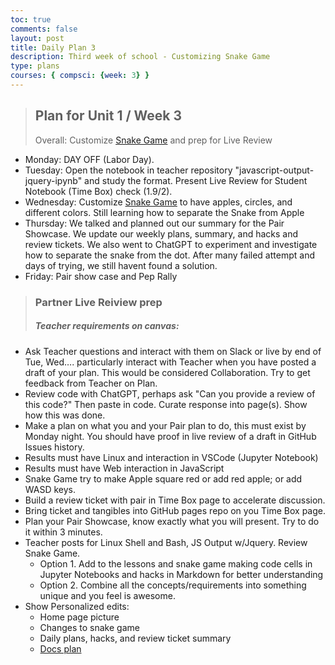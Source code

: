 ```yaml
---
toc: true
comments: false
layout: post
title: Daily Plan 3
description: Third week of school - Customizing Snake Game
type: plans
courses: { compsci: {week: 3} }
---
```


> ## Plan for Unit 1 / Week 3
> Overall: Customize [Snake Game](http://localhost:4200/student//2023/08/31/Snake_Game.html) and prep for Live Review
- Monday: DAY OFF (Labor Day).
- Tuesday:  Open the notebook in teacher repository "javascript-output-jquery-ipynb" and study the format. Present Live Review for Student Notebook (Time Box) check (1.9/2).
- Wednesday: Customize [Snake Game](http://localhost:4200/student//2023/08/31/Snake_Game.html) to have apples, circles, and different colors. Still learning how to separate the Snake from Apple
- Thursday: We talked and planned out our summary for the Pair Showcase. We update our weekly plans, summary, and hacks and review tickets. We also went to ChatGPT to experiment and investigate how to separate the snake from the dot. After many failed attempt and days of trying, we still havent found a solution.
- Friday: Pair show  case and Pep Rally

> ### Partner Live Reiview prep
> ##### Teacher requirements on canvas:
- Ask Teacher questions and interact with them on Slack or live by end of Tue, Wed…. particularly interact with Teacher when you have posted a draft of your plan. This would be considered Collaboration. Try to get feedback from Teacher on Plan.
- Review code with ChatGPT, perhaps ask "Can you provide a review of this code?" Then paste in code. Curate response into page(s). Show how this was done.
- Make a plan on what you and your Pair plan to do, this must exist by Monday night. You should have proof in live review of a draft in GitHub Issues history.
- Results must have Linux and interaction in VSCode (Jupyter Notebook)
- Results must have Web interaction in JavaScript
- Snake Game try to make Apple square red or add red apple; or add WASD keys.
- Build a review ticket with pair in Time Box page to accelerate discussion.
- Bring ticket and tangibles into GitHub pages repo on you Time Box page.
- Plan your Pair Showcase, know exactly what you will present. Try to do it within 3 minutes.
- Teacher posts for Linux Shell and Bash, JS Output w/Jquery. Review Snake Game.
    - Option 1. Add to the lessons and snake game making code cells in Jupyter Notebooks and hacks in Markdown for better understanding
    - Option 2. Combine all the concepts/requirements into something unique and you feel is awesome.
- Show Personalized edits:
    - Home page picture
    - Changes to snake game
    - Daily plans, hacks, and review ticket summary
    - [Docs plan](https://docs.google.com/document/d/1-4ByhhPd238rNkGNqBV02c3qRuaN6h8c7qM-225BeUU/edit)